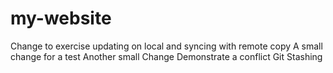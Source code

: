 # my-website
Change to exercise updating on local and syncing with remote copy
A small change for a test
Another small Change
Demonstrate a conflict
Git Stashing